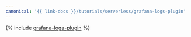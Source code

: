 ```yaml
---
canonical: '{{ link-docs }}/tutorials/serverless/grafana-logs-plugin'
---
```


{% include [grafana-loga-plugin](../../_tutorials/serverless/grafana-logs-plugin.md) %}